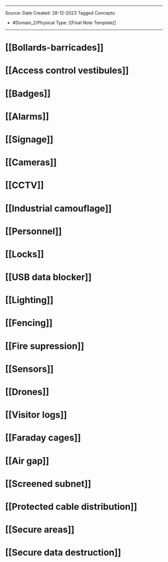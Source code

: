 - - -
Source:
Date Created:  28-12-2023
Tagged Concepts:
- #Domain_2/Physical 
Type: [[Final Note Template]]
- - - 


# [[Bollards-barricades]]
# [[Access control vestibules]]
# [[Badges]]
# [[Alarms]]
# [[Signage]]
# [[Cameras]]
# [[CCTV]]
# [[Industrial camouflage]]
# [[Personnel]]
# [[Locks]]
# [[USB data blocker]]
# [[Lighting]]
# [[Fencing]]
# [[Fire supression]]

# [[Sensors]]
# [[Drones]]
# [[Visitor logs]]
# [[Faraday cages]]
# [[Air gap]]
# [[Screened subnet]]
# [[Protected cable distribution]]
# [[Secure areas]]
# [[Secure data destruction]]
